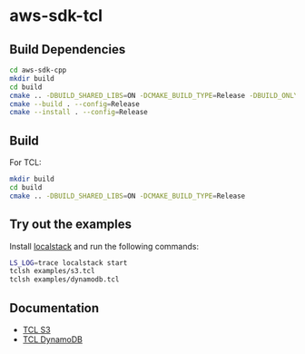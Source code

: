 # aws-sdk-tcl

## Build Dependencies
```bash
cd aws-sdk-cpp
mkdir build
cd build
cmake .. -DBUILD_SHARED_LIBS=ON -DCMAKE_BUILD_TYPE=Release -DBUILD_ONLY="s3;dynamodb;lambda;sqs;transfer;sts"
cmake --build . --config=Release
cmake --install . --config=Release
```

## Build
For TCL:
```bash
mkdir build
cd build
cmake .. -DBUILD_SHARED_LIBS=ON -DCMAKE_BUILD_TYPE=Release
```

## Try out the examples
Install [localstack](https://docs.localstack.cloud/getting-started/installation/) and run the following commands:

```bash
LS_LOG=trace localstack start
tclsh examples/s3.tcl
tclsh examples/dynamodb.tcl
```

## Documentation

* [TCL S3](./src/aws-sdk-tcl-s3/)
* [TCL DynamoDB](./src/aws-sdk-tcl-dynamodb/)
